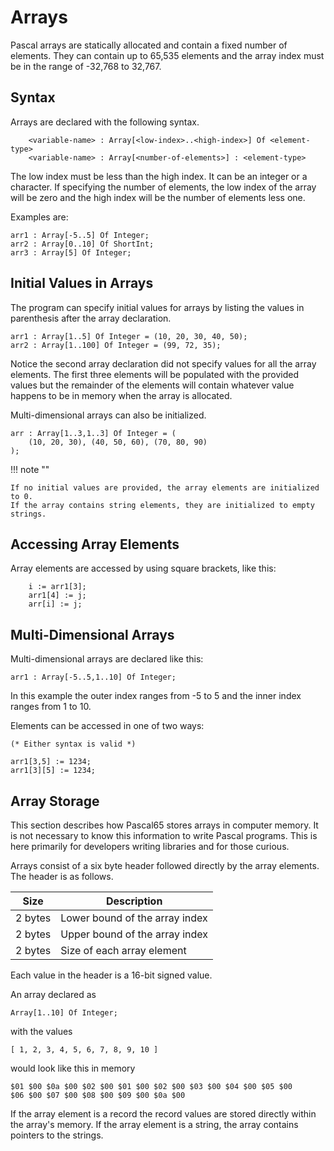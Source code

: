 # Arrays

Pascal arrays are statically allocated and contain a fixed number of elements.  They can contain up to 65,535 elements and the array index must be in the range of -32,768 to 32,767.

## Syntax

Arrays are declared with the following syntax.

```
    <variable-name> : Array[<low-index>..<high-index>] Of <element-type>
    <variable-name> : Array[<number-of-elements>] : <element-type>
```

The low index must be less than the high index.  It can be an integer or a character.
If specifying the number of elements, the low index of the array will be zero and the high index will
be the number of elements less one.

Examples are:

```
arr1 : Array[-5..5] Of Integer;
arr2 : Array[0..10] Of ShortInt;
arr3 : Array[5] Of Integer;
```

## Initial Values in Arrays

The program can specify initial values for arrays by listing the values in parenthesis after the array declaration.

```
arr1 : Array[1..5] Of Integer = (10, 20, 30, 40, 50);
arr2 : Array[1..100] Of Integer = (99, 72, 35);
```

Notice the second array declaration did not specify values for all the array elements. The first three elements will be populated with the provided values but the remainder of the elements will contain whatever value happens to be in memory when the array is allocated.

Multi-dimensional arrays can also be initialized.

```
arr : Array[1..3,1..3] Of Integer = (
    (10, 20, 30), (40, 50, 60), (70, 80, 90)
);
```

!!! note ""

    If no initial values are provided, the array elements are initialized to 0.
    If the array contains string elements, they are initialized to empty strings.

## Accessing Array Elements

Array elements are accessed by using square brackets, like this:

```
    i := arr1[3];
    arr1[4] := j;
    arr[i] := j;
```

## Multi-Dimensional Arrays

Multi-dimensional arrays are declared like this:

```
arr1 : Array[-5..5,1..10] Of Integer;
```

In this example the outer index ranges from -5 to 5 and the inner index ranges from 1 to 10.

Elements can be accessed in one of two ways:

```
(* Either syntax is valid *)

arr1[3,5] := 1234;
arr1[3][5] := 1234;
```

## Array Storage

This section describes how Pascal65 stores arrays in computer memory.  It is not
necessary to know this information to write Pascal programs.  This is here
primarily for developers writing libraries and for those curious.

Arrays consist of a six byte header followed directly by the array elements.  The
header is as follows.

| Size    | Description                    |
| ------- | ------------------------------ |
| 2 bytes | Lower bound of the array index |
| 2 bytes | Upper bound of the array index |
| 2 bytes | Size of each array element     |

Each value in the header is a 16-bit signed value.

An array declared as

```
Array[1..10] Of Integer;
```

with the values

```
[ 1, 2, 3, 4, 5, 6, 7, 8, 9, 10 ]
```

would look like this in memory

```
$01 $00 $0a $00 $02 $00 $01 $00 $02 $00 $03 $00 $04 $00 $05 $00
$06 $00 $07 $00 $08 $00 $09 $00 $0a $00
```

If the array element is a record the record values are stored directly
within the array's memory. If the array element is a string, the array
contains pointers to the strings.
